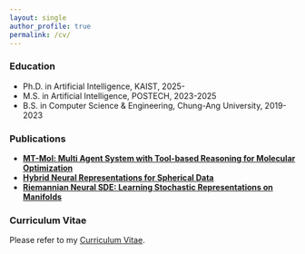 ```yaml
---
layout: single
author_profile: true
permalink: /cv/
---
```


### Education
* Ph.D. in Artificial Intelligence, KAIST, 2025-
* M.S. in Artificial Intelligence, POSTECH, 2023-2025
* B.S. in Computer Science & Engineering, Chung-Ang University, 2019-2023



### Publications
- **[MT-Mol: Multi Agent System with Tool-based Reasoning for Molecular Optimization](https://arxiv.org/pdf/2505.20820)**
- **[Hybrid Neural Representations for Spherical Data](https://arxiv.org/abs/2402.05965)**
- **[Riemannian Neural SDE: Learning Stochastic Representations on Manifolds](https://proceedings.neurips.cc/paper_files/paper/2022/hash/098491b37deebbe6c007e69815729e09-Abstract-Conference.html)**
  
### Curriculum Vitae
Please refer to my [Curriculum Vitae](/assets/pdf/My_resume.pdf).